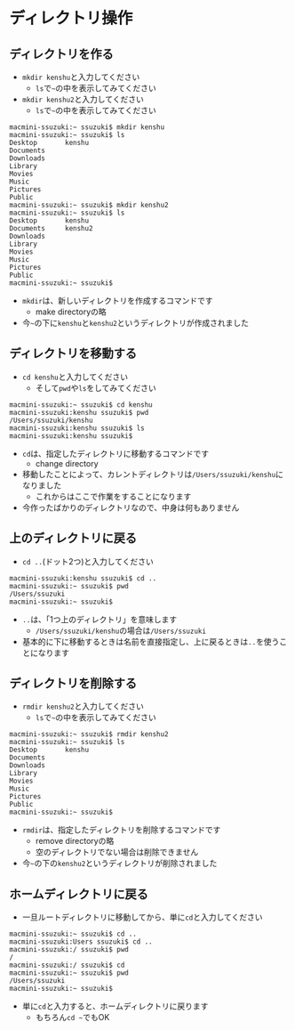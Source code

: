 ディレクトリ操作
====

ディレクトリを作る
----

* `mkdir kenshu`と入力してください
    * `ls`で`~`の中を表示してみてください
* `mkdir kenshu2`と入力してください
    * `ls`で`~`の中を表示してみてください

```
macmini-ssuzuki:~ ssuzuki$ mkdir kenshu
macmini-ssuzuki:~ ssuzuki$ ls
Desktop       kenshu
Documents
Downloads
Library
Movies
Music
Pictures
Public
macmini-ssuzuki:~ ssuzuki$ mkdir kenshu2
macmini-ssuzuki:~ ssuzuki$ ls
Desktop       kenshu
Documents     kenshu2
Downloads
Library
Movies
Music
Pictures
Public
macmini-ssuzuki:~ ssuzuki$ 
```

* `mkdir`は、新しいディレクトリを作成するコマンドです
    * make directoryの略
* 今`~`の下に`kenshu`と`kenshu2`というディレクトリが作成されました

ディレクトリを移動する
----

* `cd kenshu`と入力してください
    * そして`pwd`や`ls`をしてみてください

```
macmini-ssuzuki:~ ssuzuki$ cd kenshu
macmini-ssuzuki:kenshu ssuzuki$ pwd
/Users/ssuzuki/kenshu
macmini-ssuzuki:kenshu ssuzuki$ ls
macmini-ssuzuki:kenshu ssuzuki$
```

* `cd`は、指定したディレクトリに移動するコマンドです
    * change directory
* 移動したことによって、カレントディレクトリは`/Users/ssuzuki/kenshu`になりました
    * これからはここで作業をすることになります
* 今作ったばかりのディレクトリなので、中身は何もありません

上のディレクトリに戻る
----

* `cd ..`(ドット2つ)と入力してください

```
macmini-ssuzuki:kenshu ssuzuki$ cd ..
macmini-ssuzuki:~ ssuzuki$ pwd
/Users/ssuzuki
macmini-ssuzuki:~ ssuzuki$
```

* `..`は、「1つ上のディレクトリ」を意味します
    * `/Users/ssuzuki/kenshu`の場合は`/Users/ssuzuki`
* 基本的に下に移動するときは名前を直接指定し、上に戻るときは`..`を使うことになります

ディレクトリを削除する
----

* `rmdir kenshu2`と入力してください
    * `ls`で`~`の中を表示してみてください

```
macmini-ssuzuki:~ ssuzuki$ rmdir kenshu2
macmini-ssuzuki:~ ssuzuki$ ls
Desktop       kenshu
Documents
Downloads
Library
Movies
Music
Pictures
Public
macmini-ssuzuki:~ ssuzuki$
```

* `rmdir`は、指定したディレクトリを削除するコマンドです
    * remove directoryの略
    * 空のディレクトリでない場合は削除できません
* 今`~`の下の`kenshu2`というディレクトリが削除されました

ホームディレクトリに戻る
----

* 一旦ルートディレクトリに移動してから、単に`cd`と入力してください

```
macmini-ssuzuki:~ ssuzuki$ cd ..
macmini-ssuzuki:Users ssuzuki$ cd ..
macmini-ssuzuki:/ ssuzuki$ pwd
/
macmini-ssuzuki:/ ssuzuki$ cd
macmini-ssuzuki:~ ssuzuki$ pwd
/Users/ssuzuki
macmini-ssuzuki:~ ssuzuki$
```

* 単に`cd`と入力すると、ホームディレクトリに戻ります
    * もちろん`cd ~`でもOK
